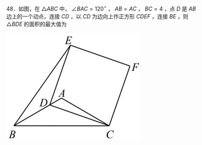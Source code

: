 48．如图，在 $\triangle A B C$ 中， $\angle B A C = 1 2 0 ^ { \circ }$ ， $A B { = } A C$ ， $B C { = } 4$ ，点 $D$ 是 $A B$ 边上的一个动点，连接 $C D$ ，以 $C D$ 为边向上作正方形 $C D E F$ ，连接 $B E$ ，则 $\triangle B D E$ 的面积的最大值为

![](<../../qs_image_DB/专题2-1__将军饮马等8类常见最值问题（解析版）/ddfde63f019dd66a0669f6e7e0617c2fd4d8cdde80dd18b67c909fc7bbbe7b0f.jpg>)
